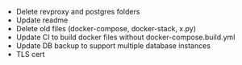 - Delete revproxy and postgres folders
- Update readme
- Delete old files (docker-compose, docker-stack, x.py)
- Update CI to build docker files without docker-compose.build.yml
- Update DB backup to support multiple database instances
- TLS cert
